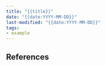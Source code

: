 ```yaml
---
title: "{{title}}"
date: "{{date:YYYY-MM-DD}}"
last-modified: "{{date:YYYY-MM-DD}}"
tags:
- example
---
```


## References
